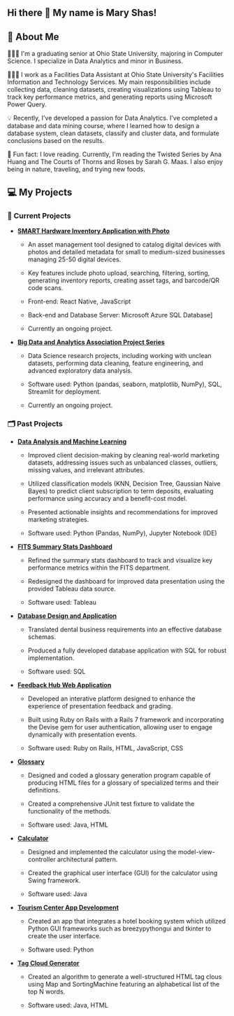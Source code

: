 ## Hi there 👋 My name is Mary Shas!

## 🚀 About Me
👩🏻‍🎓 I'm a graduating senior at Ohio State University, majoring in Computer Science. I specialize in Data Analytics and minor in Business.

👩🏻‍💻 I work as a Facilities Data Assistant at Ohio State University's Facilities Information and Technology Services. My main responsibilities include collecting data, cleaning datasets, creating visualizations using Tableau to track key performance metrics, and generating reports using Microsoft Power Query.

💡 Recently, I've developed a passion for Data Analytics. I've completed a database and data mining course, where I learned how to design a database system, clean datasets, classify and cluster data, and formulate conclusions based on the results.

💌 Fun fact: I love reading. Currently, I'm reading the Twisted Series by Ana Huang and The Courts of Thorns and Roses by Sarah G. Maas. I also enjoy being in nature, traveling, and trying new foods.

## 💻 My Projects

### 🌟 Current Projects

- **[SMART Hardware Inventory Application with Photo]([https://github.com/Leslieie/5915-Capstone-Project])**  
  - An asset management tool designed to catalog digital devices with photos and detailed metadata for small to medium-sized businesses managing 25-50 digital devices.
  
  - Key features include photo upload, searching, filtering, sorting, generating inventory reports, creating asset tags, and barcode/QR code scans.
  
  - Front-end: React Native, JavaScript
  
  - Back-end and Database Server: Microsoft Azure SQL Database]
 
  - Currently an ongoing project.
 
- **[Big Data and Analytics Association Project Series](https://github.com/yourusername/project2)**  
  - Data Science research projects, including working with unclean datasets, performing data cleaning, feature engineering, and advanced exploratory data analysis.
 
  - Software used: Python (pandas, seaborn, matplotlib, NumPy), SQL, Streamlit for deployment.
 
  - Currently an ongoing project.
 
### 🗂️ Past Projects

- **[Data Analysis and Machine Learning](https://github.com/yourusername/project2)**
  - Improved client decision-making by cleaning real-world marketing datasets, addressing issues such as unbalanced classes, outliers, missing values, and irrelevant attributes.
 
  - Utilized classification models (KNN, Decision Tree, Gaussian Naive Bayes) to predict client subscription to term deposits, evaluating performance using accuracy and a benefit-cost model.
 
  - Presented actionable insights and recommendations for improved marketing strategies.
 
  - Software used: Python (Pandas, NumPy), Jupyter Notebook (IDE)
 
- **[FITS Summary Stats Dashboard](https://github.com/yourusername/project2)**
  -  Refined the summary stats dashboard to track and visualize key performance metrics within the FITS department.
 
  -  Redesigned the dashboard for improved data presentation using the provided Tableau data source.
 
  -  Software used: Tableau
 
- **[Database Design and Application](https://github.com/yourusername/project2)**
  - Translated dental business requirements into an effective database schemas.
 
  - Produced a fully developed database application with SQL for robust implementation.
 
  - Software used: SQL
 
- **[Feedback Hub Web Application](https://github.com/yourusername/project2)**
  - Developed an interative platform designed to enhance the experience of presentation feedback and grading.
 
  - Built using Ruby on Rails with a Rails 7 framework and incorporating the Devise gem for user authentication, allowing user to engage dynamically with presentation events.
 
  - Software used: Ruby on Rails, HTML, JavaScript, CSS
 
- **[Glossary](https://github.com/yourusername/project2)**
  - Designed and coded a glossary generation program capable of producing HTML files for a glossary of specialized terms and their definitions.
 
  - Created a comprehensive JUnit test fixture to validate the functionality of the methods.
 
  - Software used: Java, HTML
 
- **[Calculator](https://github.com/yourusername/project2)**
  - Designed and implemented the calculator using the model-view-controller architectural pattern.
 
  - Created the graphical user interface (GUI) for the calculator using Swing framework.
 
  - Software used: Java
 
- **[Tourism Center App Development](https://github.com/yourusername/project2)**
  - Created an app that integrates a hotel booking system which utilized Python GUI frameworks such as breezypythongui and tkinter to create the user interface.
 
  - Software used: Python
 
- **[Tag Cloud Generator](https://github.com/yourusername/project2)**
  - Created an algorithm to generate a well-structured HTML tag clous using Map and SortingMachine featuring an alphabetical list of the top N words.
 
  - Software used: Java, HTML
<!--
**maryshas/maryshas** is a ✨ _special_ ✨ repository because its `README.md` (this file) appears on your GitHub profile.

Here are some ideas to get you started:

- 🔭 I’m currently working on ...
- 🌱 I’m currently learning ...
- 👯 I’m looking to collaborate on ...
- 🤔 I’m looking for help with ...
- 💬 Ask me about ...
- 📫 How to reach me: ...
- 😄 Pronouns: ...
- ⚡ Fun fact: ...
-->

